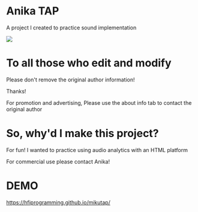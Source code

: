 # Anika TAP
A project I created to practice sound implementation
   
![](https://i.loli.net/2017/12/23/5a3e0812758da.gif)  

# To all those who edit and modify

Please don't remove the original author information!

Thanks!

For promotion and advertising,
Please use the about info tab to contact the original author
# So, why'd I make this project?  
For fun! I wanted to practice using audio analytics with an HTML platform  
 



For commercial use please contact Anika!


# DEMO  

https://hfiprogramming.github.io/mikutap/

